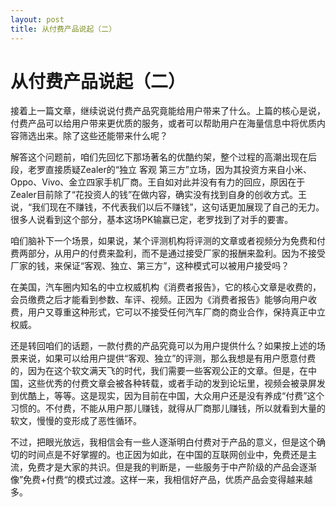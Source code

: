 ```yaml
---
layout: post 
title: 从付费产品说起（二）
---
```

# 从付费产品说起（二）

接着上一篇文章，继续说说付费产品究竟能给用户带来了什么。上篇的核心是说，付费产品可以给用户带来更优质的服务，或者可以帮助用户在海量信息中将优质内容筛选出来。除了这些还能带来什么呢？

解答这个问题前，咱们先回忆下那场著名的优酷约架，整个过程的高潮出现在后段，老罗直接质疑Zealer的“独立 客观 第三方”立场，因为其投资方来自小米、Oppo、Vivo、金立四家手机厂商。王自如对此并没有有力的回应，原因在于Zealer目前除了“花投资人的钱”在做内容，确实没有找到自身的创收方式。王说，“我们现在不赚钱，不代表我们以后不赚钱”，这句话更加展现了自己的无力。很多人说看到这个部分，基本这场PK输赢已定，老罗找到了对手的要害。

咱们脑补下一个场景，如果说，某个评测机构将评测的文章或者视频分为免费和付费两部分，从用户的付费来盈利，而不是通过接受厂家的报酬来盈利。因为不接受厂家的钱，来保证“客观、独立、第三方”，这种模式可以被用户接受吗？

在美国，汽车圈内知名的中立权威机构《消费者报告》，它的核心文章是收费的，会员缴费之后才能看到参数、车评、视频。正因为《消费者报告》能够向用户收费，用户又尊重这种形式，它可以不接受任何汽车厂商的商业合作，保持真正中立权威。

还是转回咱们的话题，一款付费的产品究竟可以为用户提供什么？如果按上述的场景来说，如果可以给用户提供“客观、独立”的评测，那么我想是有用户愿意付费的，因为在这个软文满天飞的时代，我们需要一些客观公正的文章。但是，在中国，这些优秀的付费文章会被各种转载，或者手动的发到论坛里，视频会被录屏发到优酷上，等等。这是现实，因为目前在中国，大众用户还是没有养成“付费”这个习惯的。不付费，不能从用户那儿赚钱，就得从厂商那儿赚钱，所以就看到大量的软文，慢慢的变形成了恶性循环。

不过，把眼光放远，我相信会有一些人逐渐明白付费对于产品的意义，但是这个确切的时间点是不好掌握的。也正因为如此，在中国的互联网创业中，免费还是主流，免费才是大家的共识。但是我的判断是，一些服务于中产阶级的产品会逐渐像”免费+付费“的模式过渡。这样一来，我相信好产品，优质产品会变得越来越多。
